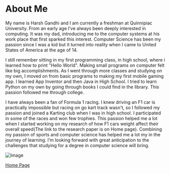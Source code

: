 # About Me

My name is Harsh Gandhi and I am currently a freshman at Quinnipiac University. From an early age I’ve always been deeply interested in computing. It was my dad, introducing me to the computer systems at his work place that first sparked this interest. Computer Science has been my passion since I was a kid but it turned into reality when I came to United States of America at the age of 14.

I still remember sitting in my first programming class, in high school, where i learned how to print "Hello World". Making small programs on computer felt like big accomplishments. As I went through more classes and studying on my own, I moved on from basic programs to making my first mobile gaming app. I learned App Inventor and then Java in High School. I tried to learn Python on my own by going through books I could find in the library. This passion followed me through college.

I have always been a fan of Formula 1 racing. I knew driving an F1 car is practically impossible but racing on go kart track wasn't, so I followed my passion and joined a Karting club when I was in high school. I participated in some of the races and won few trophies. This passion helped me a lot when I started working on my research of how F1 cars weight affect their overall speed(The link to the research paper is on Home page). Combining my passion of sports and computer science has helped me a lot my in the journey of learning. I’m looking forward with great anticipation to the challenges that studying for a degree in computer science will bring.

![Image](./IMG_6574.jpeg)

[Home Page](index.md)
